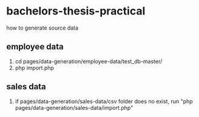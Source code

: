 # bachelors-thesis-practical

how to generate source data

## employee data
1. cd pages/data-generation/employee-data/test_db-master/
2. php import.php

## sales data
1. if pages/data-generation/sales-data/csv folder does no exist, run "php pages/data-generation/sales-data/import.php"